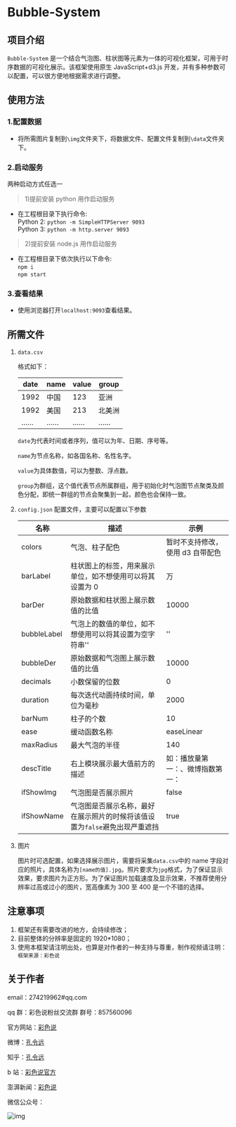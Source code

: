# Bubble-System

## 项目介绍

`Bubble-System` 是一个结合气泡图、柱状图等元素为一体的可视化框架，可用于时序数据的可视化展示。该框架使用原生 JavaScript+d3.js 开发，并有多种参数可以配置，可以很方便地根据需求进行调整。

## 使用方法

### 1.配置数据

- 将所需图片复制到`\img`文件夹下，将数据文件、配置文件复制到`\data`文件夹下。

### 2.启动服务

两种启动方式任选一

> 1)提前安装 python 用作启动服务

- 在工程根目录下执行命令:<br>
  Python 2: `python -m SimpleHTTPServer 9093`<br>
  Python 3: `python -m http.server 9093`

> 2)提前安装 node.js 用作启动服务

- 在工程根目录下依次执行以下命令:<br>
  `npm i`<br>
  `npm start`

### 3.查看结果

- 使用浏览器打开`localhost:9093`查看结果。

## 所需文件

1. `data.csv`

   格式如下：

   | date | name | value | group  |
   | ---- | ---- | ----- | ------ |
   | 1992 | 中国 | 123   | 亚洲   |
   | 1992 | 美国 | 213   | 北美洲 |
   | ……   | ……   | ……    | ……     |

   `date`为代表时间或者序列，值可以为年、日期、序号等。

   `name`为节点名称，如各国名称、名性名字。

   `value`为具体数值，可以为整数、浮点数。

   `group`为群组，这个值代表节点所属群组，用于初始化时气泡图节点聚类及颜色分配，即统一群组的节点会聚集到一起，颜色也会保持一致。

2. `config.json`
   配置文件，主要可以配置以下参数

   | 名称        | 描述                                                                        | 示例                             |
   | ----------- | --------------------------------------------------------------------------- | -------------------------------- |
   | colors      | 气泡、柱子配色                                                              | 暂时不支持修改，使用 d3 自带配色 |
   | barLabel    | 柱状图上的标签，用来展示单位，如不想使用可以将其设置为 0                    | 万                               |
   | barDer      | 原始数据和柱状图上展示数值的比值                                            | 10000                            |
   | bubbleLabel | 气泡上的数值的单位，如不想使用可以将其设置为空字符串''                      | ''                               |
   | bubbleDer   | 原始数据和气泡图上展示数值的比值                                            | 10000                            |
   | decimals    | 小数保留的位数                                                              | 0                                |
   | duration    | 每次迭代动画持续时间，单位为毫秒                                            | 2000                             |
   | barNum      | 柱子的个数                                                                  | 10                               |
   | ease        | 缓动函数名称                                                                | easeLinear                       |
   | maxRadius   | 最大气泡的半径                                                              | 140                              |
   | descTitle   | 右上模块展示最大值前方的描述                                                | 如：播放量第一：、微博指数第一： |
   | ifShowImg   | 气泡图是否展示照片                                                          | false                            |
   | ifShowName  | 气泡图是否展示名称，最好在展示照片的时候将该值设置为`false`避免出现严重遮挡 | true                             |

3. 图片

   图片时可选配置，如果选择展示图片，需要将采集`data.csv`中的 name 字段对应的照片，具体名称为`[name的值].jpg`。照片要求为`jpg`格式，为了保证显示效果，要求图片为正方形。为了保证图片加载速度及显示效果，不推荐使用分辨率过高或过小的图片，宽高像素为 300 至 400 是一个不错的选择。

## 注意事项

1. 框架还有需要改进的地方，会持续修改；
2. 目前整体的分辨率是固定的 1920\*1080；
3. 使用本框架请注明出处，也算是对作者的一种支持与尊重，制作视频请注明：`框架来源：彩色说`

## 关于作者

email：274219962#qq.com

qq 群：彩色说粉丝交流群 群号：857560096

官方网站：[彩色说](vis27.com)

微博：[孔令远](https://weibo.com/u/5019153940)

知乎：[孔令远](https://www.zhihu.com/people/andy-57/activities)

b 站：[彩色说官方](https://space.bilibili.com/10194356/#/)

澎湃新闻：[彩色说](https://www.thepaper.cn/user_2772369)

微信公众号：

![img](http://vis27.com/wp-content/uploads/2018/03/qrcode_for_gh_a3ec7046a736_258-1.jpg)
